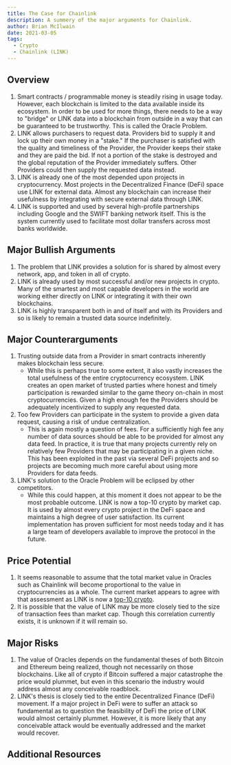 ```yaml
---
title: The Case for Chainlink
description: A summery of the major arguments for Chainlink.
author: Brian McIlwain
date: 2021-03-05
tags:
  - Crypto
  - Chainlink (LINK)
---
```


## Overview

1. Smart contracts / programmable money is steadily rising in usage today. However, each blockchain is limited to the data available inside its ecosystem. In order to be used for more things, there needs to be a way to "bridge" or LINK data into a blockchain from outside in a way that can be guaranteed to be trustworthy. This is called the Oracle Problem.
2. LINK allows purchasers to request data. Providers bid to supply it and lock up their own money in a "stake." If the purchaser is satisfied with the quality and timeliness of the Provider, the Provider keeps their stake and they are paid the bid. If not a portion of the stake is destroyed and the global reputation of the Provider immediately suffers. Other Providers could then supply the requested data instead.
3. LINK is already one of the most depended upon projects in cryptocurrency. Most projects in the Decentralized Finance (DeFi) space use LINK for external data. Almost any blockchain can increase their usefulness by integrating with secure external data through LINK.
4. LINK is supported and used by several high-profile partnerships including Google and the SWIFT banking network itself. This is the system currently used to facilitate most dollar transfers across most banks worldwide.

## Major Bullish Arguments

1. The problem that LINK provides a solution for is shared by almost every network, app, and token in all of crypto.
2. LINK is already used by most successful and/or new projects in crypto. Many of the smartest and most capable developers in the world are working either directly on LINK or integrating it with their own blockchains.
3. LINK is highly transparent both in and of itself and with its Providers and so is likely to remain a trusted data source indefinitely.

## Major Counterarguments

1. Trusting outside data from a Provider in smart contracts inherently makes blockchain less secure.
   - While this is perhaps true to some extent, it also vastly increases the total usefulness of the entire cryptocurrency ecosystem. LINK creates an open market of trusted parties where honest and timely participation is rewarded similar to the game theory on-chain in most cryptocurrencies. Given a high enough fee the Providers should be adequately incentivized to supply any requested data.
2. Too few Providers can participate in the system to provide a given data request, causing a risk of undue centralization.
   - This is again mostly a question of fees. For a sufficiently high fee any number of data sources should be able to be provided for almost any data feed. In practice, it is true that many projects currently rely on relatively few Providers that may be participating in a given niche. This has been exploited in the past via several DeFi projects and so projects are becoming much more careful about using more Providers for data feeds.
3. LINK's solution to the Oracle Problem will be eclipsed by other competitors.
   - While this could happen, at this moment it does not appear to be the most probable outcome. LINK is now a top-10 crypto by market cap. It is used by almost every crypto project in the DeFi space and maintains a high degree of user satisfaction. Its current implementation has proven sufficient for most needs today and it has a large team of developers available to improve the protocol in the future.

## Price Potential

1. It seems reasonable to assume that the total market value in Oracles such as Chainlink will become proportional to the value in cryptocurrencies as a whole. The current market appears to agree with that assessment as LINK is now a [top-10 crypto](https://coinpaprika.com/coin/link-chainlink/).
2. It is possible that the value of LINK may be more closely tied to the size of transaction fees than market cap. Though this correlation currently exists, it is unknown if it will remain so.

## Major Risks

1. The value of Oracles depends on the fundamental theses of both Bitcoin and Ethereum being realized, though not necessarily on those blockchains. Like all of crypto if Bitcoin suffered a major catastrophe the price would plummet, but even in this scenario the industry would address almost any conceivable roadblock.
2. LINK's thesis is closely tied to the entire Decentralized Finance (DeFi) movement. If a major project in DeFi were to suffer an attack so fundamental as to question the feasibility of DeFi the price of LINK would almost certainly plummet. However, it is more likely that any conceivable attack would be eventually addressed and the market would recover.

## Additional Resources
